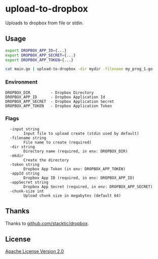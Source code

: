 # upload-to-dropbox

Uploads to dropbox from file or stdin.

## Usage

```sh
export DROPBOX_APP_ID={...}
export DROPBOX_APP_SECRET={...}
export DROPBOX_APP_TOKEN={...}

cat main.go | upload-to-dropbox -dir mydir -filename my_prog_1.go
```

### Environment

```
DROPBOX_DIR         - Dropbox Directory
DROPBOX_APP_ID      - Dropbox Application Id
DROPBOX_APP_SECRET  - Dropbox Application Secret
DROPBOX_APP_TOKEN   - Dropbox Application Token
```

### Flags

```
  -input string
        Input file to upload create (stdin used by default)
  -filename string
        File name to create (required)
  -dir string
        Directory name (required, in env: DROPBOX_DIR)
  -mkdir
        Create the directory
  -token string
        Dropbox App Token (in env: DROPBOX_APP_TOKEN)
  -appId string
        Dropbox App ID (required, in env: DROPBOX_APP_ID)
  -appSecret string
        Dropbox App Secret (required, in env: DROPBOX_APP_SECRET)
  -chunk-size int
        Upload chunk size in megabytes (default 64)
```

## Thanks

Thanks to [github.com/stacktic/dropbox](http://github.com/stacktic/dropbox).

## License

[Apache License Version 2.0](http://www.apache.org/licenses/)
